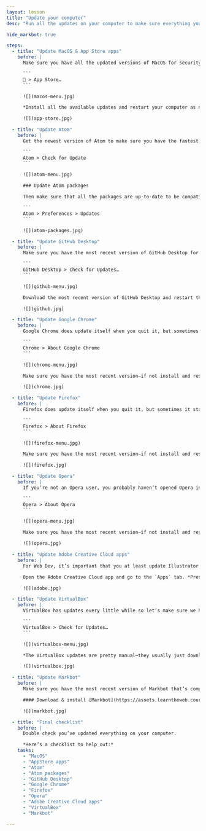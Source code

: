 ```yaml
---
layout: lesson
title: "Update your computer"
desc: "Run all the updates on your computer to make sure everything you have is the most recent, secure version."

hide_markbot: true

steps:
  - title: "Update MacOS & App Store apps"
    before: |
      Make sure you have all the updated versions of MacOS for security and all the updated versions of any App Store applications.

      ```
       > App Store…
      ```

      ![](macos-menu.jpg)

      *Install all the available updates and restart your computer as necessary.*

      ![](app-store.jpg)

  - title: "Update Atom"
    before: |
      Get the newest version of Atom to make sure you have the fastest, most feature-full version.

      ```
      Atom > Check for Update
      ```

      ![](atom-menu.jpg)

      ### Update Atom packages

      Then make sure that all the packages are up-to-date to be compatible with your version of Atom.

      ```
      Atom > Preferences > Updates
      ```

      ![](atom-packages.jpg)

  - title: "Update GitHub Desktop"
    before: |
      Make sure you have the most recent version of GitHub Desktop for the most compatibility with GitHub.

      ```
      GitHub Desktop > Check for Updates…
      ```

      ![](github-menu.jpg)

      Download the most recent version of GitHub Desktop and restart the app.

      ![](github.jpg)

  - title: "Update Google Chrome"
    before: |
      Google Chrome does update itself when you quit it, but sometimes it stays running and never gets updated. So let’s check for updates anyways.

      ```
      Chrome > About Google Chrome
      ```

      ![](chrome-menu.jpg)

      Make sure you have the most recent version—if not install and restart Chrome.

      ![](chrome.jpg)

  - title: "Update Firefox"
    before: |
      Firefox does update itself when you quit it, but sometimes it stays running and never gets updated—or it just hasn’t been open in a while. Let’s check for updates anyways.

      ```
      Firefox > About Firefox
      ```

      ![](firefox-menu.jpg)

      Make sure you have the most recent version—if not install and restart Firefox.

      ![](firefox.jpg)

  - title: "Update Opera"
    before: |
      If you’re not an Opera user, you probably haven’t opened Opera in a while—so it’ll be very outdated.

      ```
      Opera > About Opera
      ```

      ![](opera-menu.jpg)

      Make sure you have the most recent version—if not install and restart Firefox.

      ![](opera.jpg)

  - title: "Update Adobe Creative Cloud apps"
    before: |
      For Web Dev, it’s important that you at least update Illustrator & Photoshop to the newest versions—they’re constantly changing their web exporting tools.

      Open the Adobe Creative Cloud app and go to the `Apps` tab. *Press the `Update All` button.*

      ![](adobe.jpg)

  - title: "Update VirtualBox"
    before: |
      VirtualBox has updates every little while so let’s make sure we have the newest version.

      ```
      VirtualBox > Check for Updates…
      ```

      ![](virtualbox-menu.jpg)

      *The VirtualBox updates are pretty manual—they usually just download a new installer to your `Downloads` folder that you’ll have to run.*

      ![](virtualbox.jpg)

  - title: "Update Markbot"
    before: |
      Make sure you have the most recent version of Markbot that’s compatible with this term’s projects.

      #### Download & install [Markbot](https://assets.learntheweb.courses/markbot/Install%20Markbot.dmg) or [Markbot for Windows](https://assets.learntheweb.courses/markbot/Markbot%20Setup.exe).

      ![](markbot.jpg)

  - title: "Final checklist"
    before: |
      Double check you’ve updated everything on your computer.

      *Here’s a checklist to help out:*
    tasks:
      - "MacOS"
      - "AppStore apps"
      - "Atom"
      - "Atom packages"
      - "GitHub Desktop"
      - "Google Chrome"
      - "Firefox"
      - "Opera"
      - "Adobe Creative Cloud apps"
      - "VirtualBox"
      - "Markbot"

---
```

